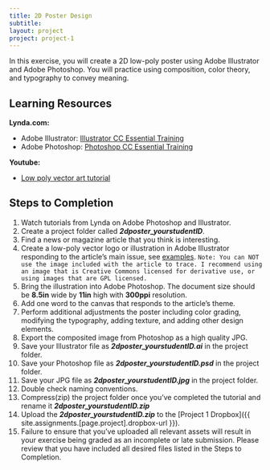 ```yaml
---
title: 2D Poster Design
subtitle:
layout: project
project: project-1
---
```


In this exercise, you will create a 2D low-poly poster using Adobe Illustrator and Adobe Photoshop. You will practice using composition, color theory, and typography to convey meaning.

## Learning Resources

**Lynda.com:**

  - Adobe Illustrator:  [Illustrator CC Essential Training](https://www.lynda.com/Illustrator-tutorials/Illustrator-CC-2018-Essential-Training/628695-2.html?org=psu.edu)
  - Adobe Photoshop: [Photoshop CC Essential Training](https://www.lynda.com/Photoshop-tutorials/Photoshop-CC-2018-Essential-Training-Design/625912-2.html?org=psu.edu)
  
**Youtube:**

  - [Low poly vector art tutorial](https://youtu.be/O66013QcjWY)

## Steps to Completion

1. Watch tutorials from Lynda on Adobe Photoshop and Illustrator.
2. Create a project folder called **_2dposter_yourstudentID_**.
3. Find a news or magazine article that you think is interesting. 
4. Create a low-poly vector logo or illustration in Adobe Illustrator responding to the article’s main issue, see [examples](https://www.behance.net/search?field=44&content=projects&sort=appreciations&time=week&search=low%20poly%20vector&featured_on_behance=true).
   `Note: You can NOT use the image included with the article to trace. I recommend using an image that is Creative Commons licensed for derivative use, or using images that are GPL licensed.`
5. Bring the illustration into Adobe Photoshop. The document size should be **8.5in** wide by **11in** high with **300ppi** resolution.
6. Add one word to the canvas that responds to the article’s theme.
7. Perform additional adjustments the poster including color grading, modifying the typography, adding texture, and adding other design elements.
8. Export the composited image from Photoshop as a high quality JPG.
9. Save your Illustrator file as **_2dposter_yourstudentID.ai_** in the project folder.
10. Save your Photoshop file as **_2dposter_yourstudentID.psd_** in the project folder.
11. Save your JPG file as **_2dposter_yourstudentID.jpg_** in the project folder.
12. Double check naming conventions.
13. Compress(zip) the project folder once you’ve completed the tutorial and rename it **_2dposter_yourstudentID.zip_**
14. Upload the **_2dposter_yourstudentID.zip_** to the [Project 1 Dropbox]({{ site.assignments.[page.project].dropbox-url }}).
15. Failure to ensure that you’ve uploaded all relevant assets will result in your exercise being graded as an incomplete or late submission. Please review that you have included all desired files listed in the Steps to Completion.